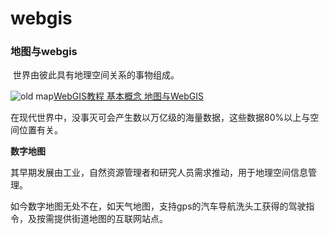 # webgis





### 地图与webgis

​	世界由彼此具有地理空间关系的事物组成。

![old map](http://webgis.cn/fig-old-map.jpg)[WebGIS教程 基本概念 地图与WebGIS](http://webgis.cn/fundation-intro.html)





在现代世界中，没事灭可会产生数以万亿级的海量数据，这些数据80%以上与空间位置有关。





**数字地图**

其早期发展由工业，自然资源管理者和研究人员需求推动，用于地理空间信息管理。

如今数字地图无处不在，如天气地图，支持gps的汽车导航洗头工获得的驾驶指令，及按需提供街道地图的互联网站点。





































